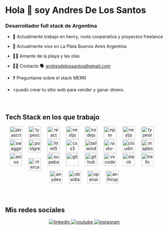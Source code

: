 # Hola 👋 soy Andres De Los Santos

### Desarrollador full stack de Argentina
  

- 🔭 Actualmente trabajo en henry, roots cooperativa y proyectos freelance 
  
- 🔭 Actualmente vivo en La Plata Buenos Aires Argentina

- 🏄‍♀️ Amante de la playa y las olas
  
 - 🏄‍♀️ Contacto 🗣 andresdelossantos@gmail.com
  

- ❓ Preguntame sobre el stack MERN   
  

- ⚡puedo crear tu sitio web para vender y ganar dinero.  
  

<br/>  


## Tech Stack en los que trabajo 

<div align="center">
  <!-- Core Front/Back -->
  <img src="https://cdn.jsdelivr.net/gh/devicons/devicon/icons/javascript/javascript-original.svg" height="40" alt="javascript" />
  <img width="12" />
  <img src="https://cdn.jsdelivr.net/gh/devicons/devicon/icons/typescript/typescript-original.svg" height="40" alt="typescript" />
  <img width="12" />
  <img src="https://cdn.jsdelivr.net/gh/devicons/devicon/icons/react/react-original.svg" height="40" alt="react" />
  <img width="12" />
  <img src="https://cdn.simpleicons.org/nextdotjs/ffffff" height="40" alt="nextjs" />
  <img width="12" />
  <img src="https://cdn.jsdelivr.net/gh/devicons/devicon/icons/nodejs/nodejs-original.svg" height="40" alt="nodejs" />
  <img width="12" />
  <img src="https://cdn.jsdelivr.net/gh/devicons/devicon/icons/npm/npm-original-wordmark.svg" height="40" alt="npm" />

  <!-- Backend stack -->
  <img width="12" />
  <img src="https://cdn.simpleicons.org/nestjs/E0234E" height="40" alt="nestjs" />
  <img width="12" />
  <img src="https://cdn.simpleicons.org/typeorm/ffffff" height="40" alt="typeorm" />
  <img width="12" />
  <img src="https://cdn.jsdelivr.net/gh/devicons/devicon/icons/swagger/swagger-original.svg" height="40" alt="swagger" />

  <!-- Data -->
  <img width="12" />
  <img src="https://cdn.jsdelivr.net/gh/devicons/devicon/icons/postgresql/postgresql-original.svg" height="40" alt="postgresql" />

  <!-- Frontend UI -->
  <img width="12" />
  <img src="https://cdn.jsdelivr.net/gh/devicons/devicon/icons/html5/html5-original.svg" height="40" alt="html5" />
  <img width="12" />
  <img src="https://cdn.jsdelivr.net/gh/devicons/devicon/icons/css3/css3-original.svg" height="40" alt="css3" />
  <img width="12" />
  <img src="https://cdn.jsdelivr.net/gh/devicons/devicon/icons/tailwindcss/tailwindcss-original-wordmark.svg" height="40" alt="tailwindcss" />
  <img width="12" />
  <img src="https://cdn.simpleicons.org/radixui/ffffff" height="40" alt="radix-ui" />

  <!-- Integraciones -->
  <img width="12" />
  <img src="https://cdn.simpleicons.org/cloudinary" height="40" alt="cloudinary" />
  <img width="12" />
  <img src="https://cdn.simpleicons.org/mapbox/ffffff" height="40" alt="mapbox" />
  <img width="12" />
  <img src="https://cdn.simpleicons.org/axios" height="40" alt="axios" />
  <img width="12" />
  <!-- Mercado Pago con tamaño fijo 40x40 -->
  <img src="https://cdn.simpleicons.org/mercadopago/00B1EA" height="40" width="40" alt="mercado-pago" style="vertical-align: middle;" />
  <img width="12" />
  <img src="https://cdn.simpleicons.org/supabase/3ECF8E" height="40" alt="supabase" />

  <!-- Tools -->
  <img width="12" />
  <img src="https://cdn.jsdelivr.net/gh/devicons/devicon/icons/git/git-original.svg" height="40" alt="git" />
  <img width="12" />
  <img src="https://cdn.simpleicons.org/github/ffffff" height="40" alt="github" />
  <img width="12" />
  <img src="https://cdn.jsdelivr.net/gh/devicons/devicon/icons/vscode/vscode-original.svg" height="40" alt="vscode" />

  <!-- Collaboration & AI -->
  <img width="12" />
  <img src="https://cdn.jsdelivr.net/gh/devicons/devicon/icons/slack/slack-original.svg" height="40" alt="slack" />
  <img width="12" />
  <img src="https://cdn.jsdelivr.net/gh/devicons/devicon/icons/trello/trello-plain.svg" height="40" alt="trello" />
  <img width="12" />
  <img src="https://cdn.simpleicons.org/anydesk/EF443B" height="40" alt="anydesk" />
  <img width="12" />
  <img src="https://cdn.simpleicons.org/obsidian/7C3AED" height="40" alt="obsidian" />
  <img width="12" />
  <img src="https://cdn.simpleicons.org/openai/ffffff" height="40" alt="openai" />
  <img width="12" />
  <img src="https://cdn.simpleicons.org/anthropic/ffffff" height="40" alt="anthropic" />
</div>





###

<br/>  


## Mis redes sociales   
<div align="center">
<a href="https://www.linkedin.com/in/andres-de-los-santos-48382a349/" target="_blank">
<img src=https://img.shields.io/badge/linkedin-%231E77B5.svg?&style=for-the-badge&logo=linkedin&logoColor=white alt=linkedin style="margin-bottom: 5px;" />
</a>
<a href="https://www.youtube.com/@rootscooperativa561" target="_blank">
<img src=https://img.shields.io/badge/youtube-%23EE4831.svg?&style=for-the-badge&logo=youtube&logoColor=white alt=youtube style="margin-bottom: 5px;" />
</a>
<a href="https://www.instagram.com/roots_cooperativa/#" target="_blank" rel="noopener noreferrer">
  <img src="https://img.shields.io/badge/instagram-%23E4405F.svg?&style=for-the-badge&logo=instagram&logoColor=white" alt="instagram" style="margin-bottom: 5px;" />
</a>

</div>  
  

<br/>  
